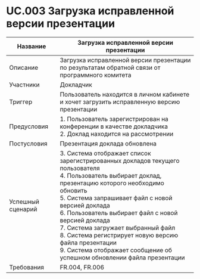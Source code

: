 # UC.003 Загрузка исправленной версии презентации
<!-- Подробное описание сценария использования системы с привязкой к ролям участников и задействованным бизнес-сущностям 
https://confluence.mts.ru/pages/viewpage.action?pageId=375782119 
-->

<!-- 
    Примечание для проверяющего:
    Поменял формат таблицы на HTML, т.к. в Markdown-таблицах очень трудно работать с многострочным текстом
-->

<table>
    <thead>
        <th>Название</th>
        <th>Загрузка исправленной версии презентации</th>
    </thead>
    <tbody>
        <tr>
            <td>Описание</td>
            <td>Загрузка исправленной версии презентации по результатам обратной связи от программного комитета </td>
        </tr>
        <tr>
            <td>Участники</td>
            <td>Докладчик</td>
        </tr>
        <tr>
            <td>Триггер</td>
            <td>Пользователь находится в личном кабинете и хочет загрузить исправленную версию презентации</td>
        </tr>
        <tr>
            <td>Предусловия</td>
            <td>
                1. Пользователь зарегистрирован на конференции в качестве докладчика</br>
                2. Доклад находится на рассмотрении</br>
            </td>
        </tr>
        <tr>
            <td>Постусловия</td>
            <td>Презентация доклада обновлена</td>
        </tr>
        <tr>
            <td>Успешный сценарий</td>
            <td>
                3. Система отображает список зарегистрированных докладов текущего пользователя<br/>
                4. Пользователь выбирает доклад, презентацию которого необходимо обновить<br/>
                5. Система запрашивает файл с новой версией доклада<br/>
                6. Пользователь выбирает файл с новой версией доклада<br/>
                7. Система загружает выбранный файл<br/>
                8. Система регистрирует новую версию файла презентации<br/>
                9. Система отображает сообщение об успешном обновлении файла презентации<br/>
            </td>
        </tr>
        <tr>
            <td>Требования</td>
            <td>FR.004, FR.006</td>
        </tr>
    </tbody>
</table>